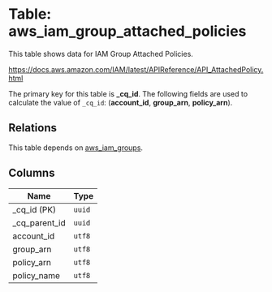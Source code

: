 # Table: aws_iam_group_attached_policies

This table shows data for IAM Group Attached Policies.

https://docs.aws.amazon.com/IAM/latest/APIReference/API_AttachedPolicy.html

The primary key for this table is **_cq_id**.
The following fields are used to calculate the value of `_cq_id`: (**account_id**, **group_arn**, **policy_arn**).
## Relations

This table depends on [aws_iam_groups](aws_iam_groups.md).

## Columns

| Name          | Type          |
| ------------- | ------------- |
|_cq_id (PK)|`uuid`|
|_cq_parent_id|`uuid`|
|account_id|`utf8`|
|group_arn|`utf8`|
|policy_arn|`utf8`|
|policy_name|`utf8`|